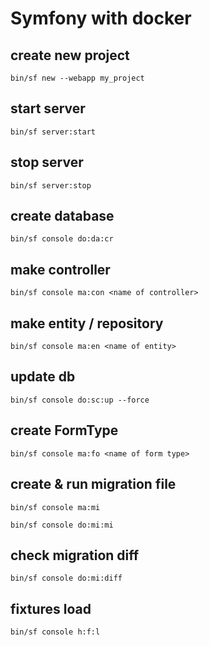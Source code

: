 # Symfony with docker

## create new project

```
bin/sf new --webapp my_project
```

## start server

```
bin/sf server:start
```

## stop server

```
bin/sf server:stop
```

## create database

```
bin/sf console do:da:cr
```

## make controller

```
bin/sf console ma:con <name of controller>
```

## make entity / repository

```
bin/sf console ma:en <name of entity>
```

## update db

```
bin/sf console do:sc:up --force
```

## create FormType

```
bin/sf console ma:fo <name of form type>
```

## create & run migration file

```
bin/sf console ma:mi 

bin/sf console do:mi:mi 
```
## check migration diff

```
bin/sf console do:mi:diff
```

## fixtures load 

```
bin/sf console h:f:l
```
